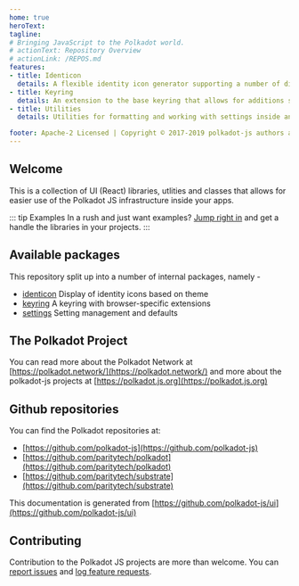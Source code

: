 ```yaml
---
home: true
heroText:
tagline:
# Bringing JavaScript to the Polkadot world.
# actionText: Repository Overview
# actionLink: /REPOS.md
features:
- title: Identicon
  details: A flexible identity icon generator supporting a number of display styles based on theme.
- title: Keyring
  details: An extension to the base keyring that allows for additions such as browser storage.
- title: Utilities
  details: Utilities for formatting and working with settings inside any browser-based application.

footer: Apache-2 Licensed | Copyright © 2017-2019 polkadot-js authors and contributors
---
```


## Welcome

This is a collection of UI (React) libraries, utlities and classes that allows for easier use of the Polkadot JS infrastructure inside your apps.

::: tip Examples
In a rush and just want examples? [Jump right in](react-identicon/README.md) and get a handle the libraries in your projects.
:::

## Available packages

This repository split up into a number of internal packages, namely -

- [identicon](react-identicon/README.md) Display of identity icons based on theme
- [keyring](ui-keyring/README.md) A keyring with browser-specific extensions
- [settings](ui-settings/README.md) Setting management and defaults

## The Polkadot Project

You can read more about the Polkadot Network at [https://polkadot.network/](https://polkadot.network/) and more about the polkadot-js projects at [https://polkadot.js.org](https://polkadot.js.org)

## Github repositories

You can find the Polkadot repositories at:

- [https://github.com/polkadot-js](https://github.com/polkadot-js)
- [https://github.com/paritytech/polkadot](https://github.com/paritytech/polkadot)
- [https://github.com/paritytech/substrate](https://github.com/paritytech/substrate)

This documentation is generated from [https://github.com/polkadot-js/ui](https://github.com/polkadot-js/ui)

## Contributing

Contribution to the Polkadot JS projects are more than welcome. You can [report issues](https://github.com/polkadot-js/ui/issues/new) and [log feature requests](https://github.com/polkadot-js/ui/issues/new).
